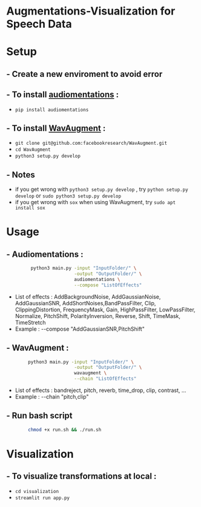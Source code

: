 # **Augmentations-Visualization for Speech Data**
# **Setup**
## - Create a new enviroment to avoid error
## - To install [audiomentations](https://github.com/iver56/audiomentations) : 
* `pip install audiomentations` 
## - To install [WavAugment](https://github.com/facebookresearch/WavAugment) :
* `git clone git@github.com:facebookresearch/WavAugment.git`
* `cd WavAugment`
* `python3 setup.py develop`
## - Notes 
* if you get wrong with  `python3 setup.py develop` , try `python setup.py develop` or `sudo python3 setup.py develop` 
* if you get wrong with `sox` when using WavAugment, try `sudo apt install sox`
# **Usage**

## - Audiomentations : 
```zsh       
         python3 main.py -input "InputFolder/" \
                         -output "OutputFolder/" \
                         audiomentations \
                         --compose "ListOfEffects"
```
* List of effects :  AddBackgroundNoise, AddGaussianNoise, AddGaussianSNR, AddShortNoises,BandPassFilter, Clip, ClippingDistortion, FrequencyMask, Gain, HighPassFilter, LowPassFilter,
Normalize, PitchShift, PolarityInversion, Reverse, Shift, TimeMask, TimeStretch
* Example : --compose "AddGaussianSNR,PitchShift"
## - WavAugment : 
```zsh
        python3 main.py -input "InputFolder/" \
                         -output "OutputFolder/" \
                         wavaugment \
                         --chain "ListOfEffects"
```
* List of effects : bandreject, pitch, reverb, time_drop, clip, contrast, ...
* Example : --chain "pitch,clip"
## - Run bash script 
```zsh 
        chmod +x run.sh && ./run.sh
```
# **Visualization**
## - To visualize transformations at local : 
* `cd visualization`
* `streamlit run app.py`
                         
